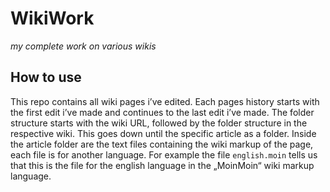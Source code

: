 # WikiWork

*my complete work on various wikis*

## How to use

This repo contains all wiki pages i’ve edited. Each pages history starts with the first edit i’ve made and continues to the last edit i’ve made. The folder structure starts with the wiki URL, followed by the folder structure in the respective wiki. This goes down until the specific article as a folder. Inside the article folder are the text files containing the wiki markup of the page, each file is for another language. For example the file `english.moin` tells us that this is the file for the english language in the „MoinMoin“ wiki markup language.